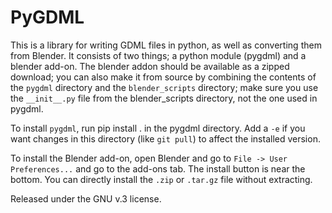 # PyGDML

This is a library for writing GDML files in python, as well as converting them from Blender. It consists of two things; a python module (pygdml) and a blender add-on. The blender addon should be available as a zipped download; you can also make it from source by combining the contents of the `pygdml` directory and the `blender_scripts` directory; make sure you use the `__init__.py` file from the blender_scripts directory, not the one used in pygdml.

To install `pygdml`, run pip install . in the pygdml directory. Add a `-e` if you want changes in this directory (like `git pull`) to affect the installed version.

To install the Blender add-on, open Blender and go to `File -> User Preferences...` and go to the add-ons tab. The install button is near the bottom. You can directly install the `.zip` or `.tar.gz` file without extracting.

Released under the GNU v.3 license.

